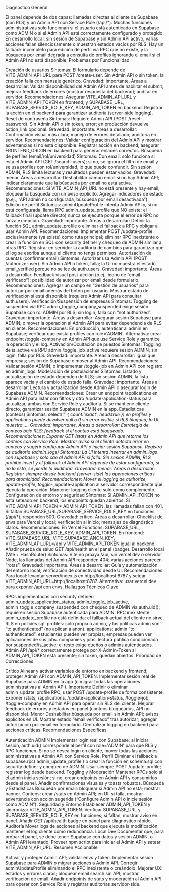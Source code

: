 Diagnóstico General

El panel depende de dos capas: llamadas directas al cliente de Supabase (con RLS) y un Admin API con Service Role (/api/*). Muchas funciones administrativas solo funcionan si el usuario está autenticado en Supabase como ADMIN o si el Admin API está correctamente configurado y protegido.
En desarrollo local, sin sesión de Supabase y sin Admin API activo, varias acciones fallan silenciosamente o muestran estados vacíos por RLS.
Hay un fallback incompleto para edición de perfil vía RPC que no existe, y la búsqueda por email degrada a consulta de profiles ignorando el email si el Admin API no está disponible.
Problemas por Funcionalidad

Creación de usuarios
Síntomas: El formulario depende de VITE_ADMIN_API_URL para POST /create-user. Sin Admin API o sin token, la creación falla con mensaje genérico.
Gravedad: importante.
Áreas a desarrollar: Validar disponibilidad del Admin API antes de habilitar el submit; mejorar feedback de errores (mostrar respuesta del backend); auditar en servidor.
Recomendaciones:
Asegurar VITE_ADMIN_API_URL y VITE_ADMIN_API_TOKEN en frontend, y SUPABASE_URL, SUPABASE_SERVICE_ROLE_KEY, ADMIN_API_TOKEN en backend.
Registrar la acción en el backend para garantizar auditoría (server-side logging).
Reset de contraseña
Síntomas: Requiere Admin API (POST /reset-password). Sin Admin API o sin token, error; en producción devuelve action_link opcional.
Gravedad: importante.
Áreas a desarrollar: Confirmación visual más clara; manejo de errores detallado; auditoría en servidor.
Recomendaciones:
Validar configuración del Admin API y mostrar advertencias si no está disponible.
Registrar acción en backend; asegurar FRONTEND_ORIGIN en backend para generar enlaces correctos.
Búsqueda de perfiles (email/rol/universidad)
Síntomas:
Con email: solo funciona si está el Admin API (GET /search-users); si no, se ignora el filtro de email y se usa profiles con rol/universidad, lo que puede confundir.
Sin sesión ADMIN, RLS limita lecturas y resultados pueden estar vacíos.
Gravedad: menor.
Áreas a desarrollar: Deshabilitar campo email si no hay Admin API; indicar claramente que la búsqueda por email no está activa.
Recomendaciones:
Si VITE_ADMIN_API_URL no está presente y hay email, bloquear la búsqueda con un aviso explícito.
Agregar indicadores de estado (p.ej., “API admin no configurada, búsqueda por email desactivada”).
Edición de perfil
Síntomas: adminUpdateProfile intenta Admin API y, si no está configurada, llama RPC admin_update_profile que NO existe; el fallback final (update directo) nunca se ejecuta porque el error de RPC no lanza excepción.
Gravedad: importante.
Áreas a desarrollar: Definir la función SQL admin_update_profile o eliminar el fallback a RPC y obligar a usar Admin API.
Recomendaciones:
Implementar POST /update-profile exclusivamente (ya existe) como ruta principal; eliminar RPC inexistente o crear la función en SQL con security definer y chequeo de ADMIN similar a otras RPC.
Registrar en servidor la auditoría de cambios para garantizar que el log se escriba aunque el cliente no tenga permisos.
Autorización de cuentas (confirmar email)
Síntomas: Autorizar usa Admin API (POST /authorize-user). Sin Admin API o token, falla; la UI no muestra el estado email_verified porque no se lee de auth.users.
Gravedad: importante.
Áreas a desarrollar: Feedback visual post-acción (p.ej., icono de “email verificado”); posibilidad de autorizar por email desde formulario.
Recomendaciones:
Agregar un campo en “Gestión de usuarios” para autorizar por email además del botón por usuario.
Mostrar estado de verificación si está disponible (requiere Admin API para consultar auth.users).
Verificación/Suspensión de empresas
Síntomas: Toggling de suspended via RPC admin_toggle_company_suspended exige sesión Supabase con rol ADMIN por RLS; sin login, falla con “not authorized”.
Gravedad: importante.
Áreas a desarrollar: Asegurar sesión Supabase para ADMIN; o mover la operación al Admin API para evitar dependencia de RLS en cliente.
Recomendaciones:
En producción, autenticar al admin en Supabase; verificar que exista profiles con role='ADMIN'.
Alternativa: crear endpoint /toggle-company en Admin API que use Service Role y garantice la operación y el log.
Activación/Ocultación de puestos
Síntomas: Toggling de is_active via RPC admin_toggle_job_active requiere sesión ADMIN; sin login, falla por RLS.
Gravedad: importante.
Áreas a desarrollar: Igual que empresas; sesión de Supabase o mover al Admin API.
Recomendaciones:
Validar sesión ADMIN; o implementar /toggle-job en Admin API con registro en admin_logs.
Moderación de postulaciones
Síntomas: Listado y actualización de estado dependen de RLS; sin sesión ADMIN, la lista aparece vacía y el cambio de estado falla.
Gravedad: importante.
Áreas a desarrollar: Lectura y actualización desde Admin API o asegurar login de Supabase ADMIN.
Recomendaciones:
Crear un endpoint /applications en Admin API para listar con filtros y otro /update-application-status para actualizar, ambas con Service Role y auditoría.
Si se mantiene cliente directo, garantizar sesión Supabase ADMIN en la app.
Estadísticas (conteos)
Síntomas: select('*', { count:'exact', head:true }) en profiles y applications puede devolver null o 0 sin error visible si RLS bloquea; la UI muestra ....
Gravedad: importante.
Áreas a desarrollar: Estrategia de conteos bajo RLS; feedback si el conteo está bloqueado.
Recomendaciones:
Exponer GET /stats en Admin API que retorne los conteos con Service Role.
Mostrar aviso si el cliente detecta error en conteos y sugerir configurar Admin API o iniciar sesión Supabase.
Registro de auditoría (admin_logs)
Síntomas: La UI intenta insertar en admin_logs con supabase y solo cae al Admin API si falla. Sin sesión ADMIN, RLS prohíbe insert y el fallback al Admin API depende de estar configurado; si no lo está, se pierde la auditoría.
Gravedad: menor.
Áreas a desarrollar: Registrar siempre desde backend (server-side) las operaciones críticas para atomicidad.
Recomendaciones:
Mover el logging de authorize, update-profile, toggle-*, update-application al servidor correspondiente que ejecuta la operación.
Mantener logging cliente solo como complemento.
Configuración de entorno y seguridad
Síntomas:
Si ADMIN_API_TOKEN no está seteado en backend, los endpoints quedan abiertos.
Si VITE_ADMIN_API_TOKEN ≠ ADMIN_API_TOKEN, las llamadas fallan con 401.
Si faltan SUPABASE_URL/SUPABASE_SERVICE_ROLE_KEY en funciones (/api/*), responden 500.
Gravedad: crítico.
Áreas a desarrollar: Checklist de envs para Vercel y local; verificación al inicio; mensajes de diagnóstico claros.
Recomendaciones:
En Vercel Functions: SUPABASE_URL, SUPABASE_SERVICE_ROLE_KEY, ADMIN_API_TOKEN.
En frontend: VITE_SUPABASE_URL, VITE_SUPABASE_ANON_KEY, VITE_ADMIN_API_URL=/api y VITE_ADMIN_API_TOKEN igual al backend.
Añadir prueba de salud GET /api/health en el panel (badge).
Desarrollo local (Vite + HashRouter)
Síntomas: Vite no proxya /api; sin vercel dev o servidor Node, las llamadas del Admin API responden 404; varias acciones parecen “rotas”.
Gravedad: importante.
Áreas a desarrollar: Guía y automatización del entorno local; verificación de conectividad desde UI.
Recomendaciones:
Para local: levantar server/index.js en http://localhost:8787 y setear VITE_ADMIN_API_URL=http://localhost:8787.
Alternativa: usar vercel dev para exponer /api con envs.
Hallazgos Técnicos Clave

RPCs implementadas con security definer: admin_update_application_status, admin_toggle_job_active, admin_toggle_company_suspended con chequeo de ADMIN vía auth.uid(); requieren sesión Supabase autenticada para ADMIN.
RPC inexistente: admin_update_profile no está definida; el fallback actual del cliente no sirve.
RLS en policies.sql:
profiles: solo propia o admin, y las políticas admin son “to authenticated” (no aplican a anon).
applications: admin “to authenticated”; estudiantes pueden ver propias; empresas pueden ver aplicaciones de sus jobs.
companies y jobs: lectura pública condicionada por suspended/is_active; el resto exige dueños o admins autenticados.
Admin API /api/* correctamente protege por X-Admin-Token si ADMIN_API_TOKEN está presente; sin token, quedan abiertos.
Prioridad de Correcciones

Crítico
Alinear y activar variables de entorno en backend y frontend; proteger Admin API con ADMIN_API_TOKEN.
Implementar sesión real de Supabase para ADMIN en la app (o migrar todas las operaciones administrativas al Admin API).
Importante
Definir o eliminar admin_update_profile RPC; usar POST /update-profile de forma consistente.
Exponer /stats, /applications, /update-application-status, /toggle-job, /toggle-company en Admin API para operar sin RLS del cliente.
Mejorar feedback de errores y estados en panel (conteos bloqueados, API no disponible).
Menor
Deshabilitar búsqueda por email sin Admin API; avisos explícitos en UI.
Mostrar estado “email verificado” tras autorizar; agregar autorización por email en formulario.
Centralizar logging en backend para acciones críticas.
Recomendaciones Específicas

Autenticación ADMIN
Implementar login real con Supabase; al iniciar sesión, auth.uid() corresponde al perfil con role='ADMIN' para que RLS y RPC funcionen.
Si no se desea login en cliente, mover todas las acciones administrativas a Admin API con Service Role.
Perfil
Eliminar el fallback a supabase.rpc('admin_update_profile') o crear la función en schema.sql con security definer y chequeo de ADMIN.
Usar siempre POST /update-profile; registrar log desde backend.
Toggling y Moderación
Mantener RPCs solo si el admin inicia sesión; si no, crear endpoints en Admin API y consumirlos desde el panel.
Añadir confirmaciones visuales y toasts robustos.
Búsqueda y Estadísticas
Búsqueda por email: bloquear si Admin API no está; mostrar banner.
Conteos: crear /stats en Admin API; en UI, si falla, mostrar advertencia con acción sugerida (“Configure Admin API o inicie sesión como ADMIN”).
Seguridad y Entorno
Establecer ADMIN_API_TOKEN y sincronizar VITE_ADMIN_API_TOKEN.
Verificar SUPABASE_URL y SUPABASE_SERVICE_ROLE_KEY en funciones; si faltan, mostrar aviso en panel.
Añadir GET /api/health badge en panel para diagnóstico rápido.
Auditoría
Mover logs de acciones al backend que ejecuta la modificación; mantener el log cliente como redundancia.
Local Dev
Documentar que, para probar el panel, se debe tener: Supabase con datos y sesión ADMIN, o Admin API levantado.
Proveer npm script para iniciar el Admin API y setear VITE_ADMIN_API_URL.
Resumen Accionable

Activar y proteger Admin API; validar envs y token.
Implementar sesión Supabase para ADMIN o migrar acciones a Admin API.
Corregir adminUpdateProfile eliminando el RPC inexistente o creándolo.
Mejorar UX: estados y errores claros; bloquear email search sin API; mostrar verificación de email.
Añadir endpoints de stats y moderación al Admin API para operar con Service Role y registrar auditorías servidor-side.